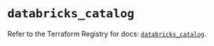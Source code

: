 # `databricks_catalog`

Refer to the Terraform Registry for docs: [`databricks_catalog`](https://registry.terraform.io/providers/databricks/databricks/1.66.0/docs/resources/catalog).
